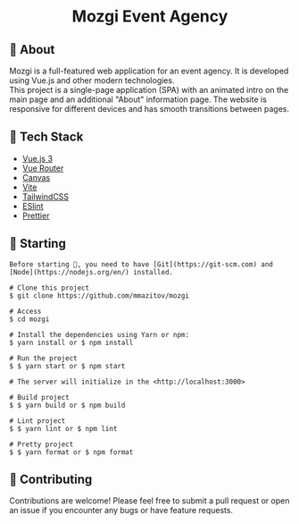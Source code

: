 <h1 align="center">Mozgi Event Agency</h1>

## 🎯 About

Mozgi is a full-featured web application for an event agency. It is developed using Vue.js and other modern technologies. <br/>
This project is a single-page application (SPA) with an animated intro on the main page and an additional "About" information page. The website is responsive for different devices and has smooth transitions between pages.

## 🚀 Tech Stack

- [Vue.js 3](https://v3.ru.vuejs.org/)
- [Vue Router](https://router.vuejs.org/)
- [Canvas](https://developer.mozilla.org/en-US/docs/Web/API/Canvas_API/Tutorial)
- [Vite](https://vite.dev/)
- [TailwindCSS](https://tailwindcss.com/)
- [ESlint](https://eslint.org/)
- [Prettier](https://prettier.io/)

## 🏁 Starting

```
Before starting 🏁, you need to have [Git](https://git-scm.com) and [Node](https://nodejs.org/en/) installed.

# Clone this project
$ git clone https://github.com/mmazitov/mozgi

# Access
$ cd mozgi

# Install the dependencies using Yarn or npm:
$ yarn install or $ npm install

# Run the project
$ $ yarn start or $ npm start

# The server will initialize in the <http://localhost:3000>

# Build project
$ $ yarn build or $ npm build

# Lint project
$ $ yarn lint or $ npm lint

# Pretty project
$ $ yarn format or $ npm format

```

## 🤝 Contributing

Contributions are welcome! Please feel free to submit a pull request or open an issue if you encounter any bugs or have feature requests.
